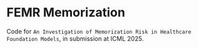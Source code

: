 # FEMR Memorization

Code for ```An Investigation of Memorization Risk in Healthcare Foundation Models```, in submission at ICML 2025. 
